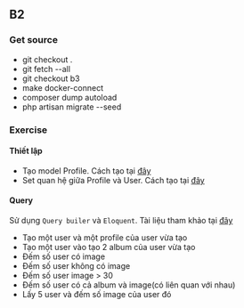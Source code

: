 ## B2

### Get source
- git checkout .
- git fetch --all
- git checkout b3
- make docker-connect
- composer dump autoload
- php artisan migrate --seed

### Exercise
#### Thiết lập
- Tạo model Profile. Cách tạo tại [đây](https://laravel.com/docs/5.8/eloquent)
- Set quan hệ giữa Profile và User. Cách tạo tại [đây](https://laravel.com/docs/5.8/eloquent-relationships#one-to-one)
#### Query
Sử dụng `Query builer` và `Eloquent`. Tài liệu tham khảo tại [đây](https://laravel.com/docs/5.8/eloquent-relationships#querying-relations) 
- Tạo một user và một profile của user vừa tạo
- Tạo một user vào tạo 2 album của user vừa tạo
- Đếm số user có image
- Đếm số user không có image
- Đếm số user image > 30
- Đếm số user có cả album và image(có liên quan với nhau)
- Lấy 5 user và đếm số image của user đó